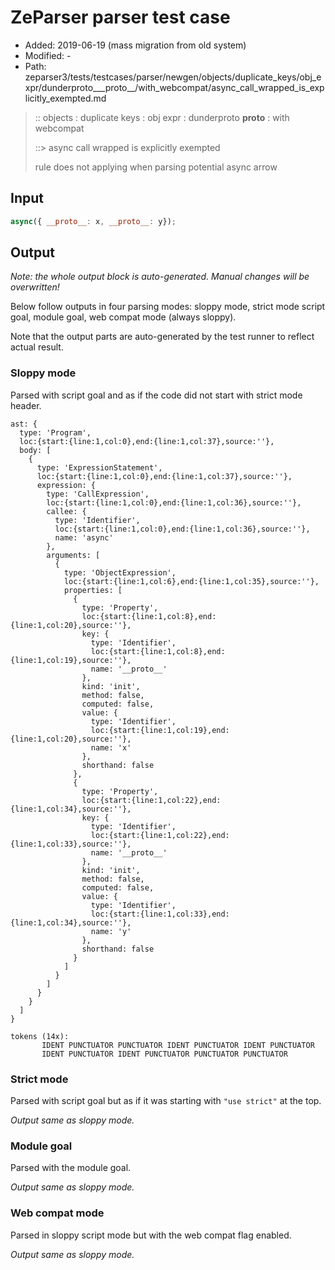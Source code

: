 # ZeParser parser test case

- Added: 2019-06-19 (mass migration from old system)
- Modified: -
- Path: zeparser3/tests/testcases/parser/newgen/objects/duplicate_keys/obj_expr/dunderproto___proto__/with_webcompat/async_call_wrapped_is_explicitly_exempted.md

> :: objects : duplicate keys : obj expr : dunderproto __proto__ : with webcompat
>
> ::> async call wrapped is explicitly exempted
>
> rule does not applying when parsing potential async arrow

## Input

`````js
async({ __proto__: x, __proto__: y});
`````

## Output

_Note: the whole output block is auto-generated. Manual changes will be overwritten!_

Below follow outputs in four parsing modes: sloppy mode, strict mode script goal, module goal, web compat mode (always sloppy).

Note that the output parts are auto-generated by the test runner to reflect actual result.

### Sloppy mode

Parsed with script goal and as if the code did not start with strict mode header.

`````
ast: {
  type: 'Program',
  loc:{start:{line:1,col:0},end:{line:1,col:37},source:''},
  body: [
    {
      type: 'ExpressionStatement',
      loc:{start:{line:1,col:0},end:{line:1,col:37},source:''},
      expression: {
        type: 'CallExpression',
        loc:{start:{line:1,col:0},end:{line:1,col:36},source:''},
        callee: {
          type: 'Identifier',
          loc:{start:{line:1,col:0},end:{line:1,col:36},source:''},
          name: 'async'
        },
        arguments: [
          {
            type: 'ObjectExpression',
            loc:{start:{line:1,col:6},end:{line:1,col:35},source:''},
            properties: [
              {
                type: 'Property',
                loc:{start:{line:1,col:8},end:{line:1,col:20},source:''},
                key: {
                  type: 'Identifier',
                  loc:{start:{line:1,col:8},end:{line:1,col:19},source:''},
                  name: '__proto__'
                },
                kind: 'init',
                method: false,
                computed: false,
                value: {
                  type: 'Identifier',
                  loc:{start:{line:1,col:19},end:{line:1,col:20},source:''},
                  name: 'x'
                },
                shorthand: false
              },
              {
                type: 'Property',
                loc:{start:{line:1,col:22},end:{line:1,col:34},source:''},
                key: {
                  type: 'Identifier',
                  loc:{start:{line:1,col:22},end:{line:1,col:33},source:''},
                  name: '__proto__'
                },
                kind: 'init',
                method: false,
                computed: false,
                value: {
                  type: 'Identifier',
                  loc:{start:{line:1,col:33},end:{line:1,col:34},source:''},
                  name: 'y'
                },
                shorthand: false
              }
            ]
          }
        ]
      }
    }
  ]
}

tokens (14x):
       IDENT PUNCTUATOR PUNCTUATOR IDENT PUNCTUATOR IDENT PUNCTUATOR
       IDENT PUNCTUATOR IDENT PUNCTUATOR PUNCTUATOR PUNCTUATOR
`````

### Strict mode

Parsed with script goal but as if it was starting with `"use strict"` at the top.

_Output same as sloppy mode._

### Module goal

Parsed with the module goal.

_Output same as sloppy mode._

### Web compat mode

Parsed in sloppy script mode but with the web compat flag enabled.

_Output same as sloppy mode._
